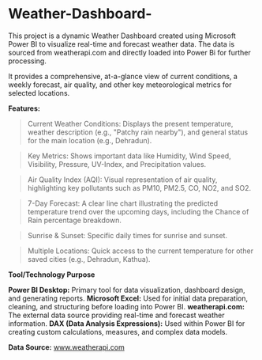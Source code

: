 # Weather-Dashboard-
This project is a dynamic Weather Dashboard created using Microsoft Power BI to visualize real-time and forecast weather data. The data is sourced from weatherapi.com 
and directly loaded into Power Bi for further processing.

It provides a comprehensive, at-a-glance view of current conditions, a weekly forecast, air quality, and other key meteorological metrics for selected locations.


**Features:**

>Current Weather Conditions: Displays the present temperature, weather description (e.g., "Patchy rain nearby"), and general status for the main location (e.g., Dehradun).

>Key Metrics: Shows important data like Humidity, Wind Speed, Visibility, Pressure, UV-Index, and Precipitation values.

>Air Quality Index (AQI): Visual representation of air quality, highlighting key pollutants such as PM10, PM2.5, CO, NO2, and SO2.

>7-Day Forecast: A clear line chart illustrating the predicted temperature trend over the upcoming days, including the Chance of Rain percentage breakdown.

>Sunrise & Sunset: Specific daily times for sunrise and sunset.

>Multiple Locations: Quick access to the current temperature for other saved cities (e.g., Dehradun, Kathua).


**Tool/Technology	Purpose**

**Power BI Desktop:** 	Primary tool for data visualization, dashboard design, and generating reports.
**Microsoft Excel:** 	Used for initial data preparation, cleaning, and structuring before loading into Power BI.
**weatherapi.com:** 	The external data source providing real-time and forecast weather information.
**DAX (Data Analysis Expressions):** 	Used within Power BI for creating custom calculations, measures, and complex data models.

**Data Source:**
www.weatherapi.com




